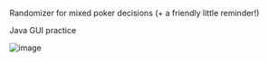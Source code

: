 Randomizer for mixed poker decisions (+ a friendly little reminder!)

Java GUI practice


![image](https://user-images.githubusercontent.com/106396387/212256509-a5ce355d-79c5-4aa8-8787-170aa6cfdc36.png)
